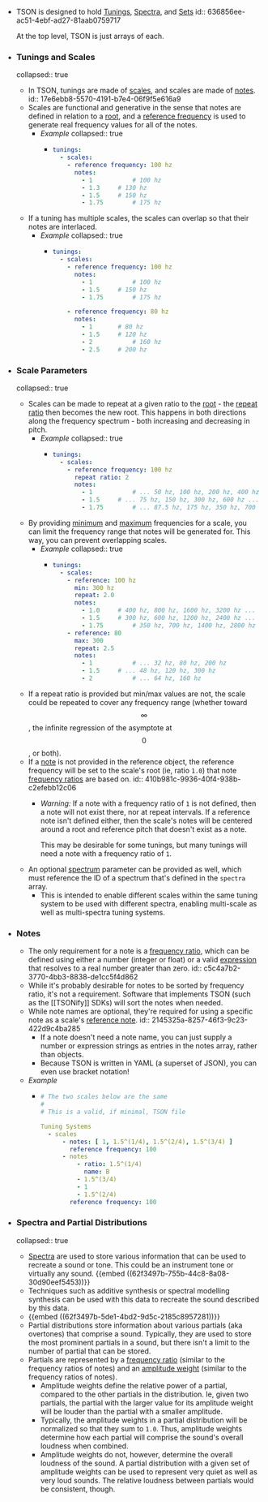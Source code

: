 - TSON is designed to hold [Tunings](((62911960-76e1-4cb8-81a7-ee92fc8019b8))), [Spectra](((6291b083-cb55-4961-8a93-e977afd6dc98))), and [Sets](((6291b0c2-024a-45e7-86dc-4d149993c94e)))
  id:: 636856ee-ac51-4ebf-ad27-81aab0759717
  
  At the top level, TSON is just arrays of each.
- ### Tunings and Scales
  collapsed:: true
	- In TSON, tunings are made of [scales](((629122d9-4089-4ca0-80af-bf8540b22d82))), and scales are made of [notes](((62918617-11a6-4911-abd6-d068605aaa73))).
	  id:: 17e6ebb8-5570-4191-b7e4-06f9f5e616a9
	- Scales are functional and generative in the sense that notes are defined in relation to a [root](((62919617-9d52-416c-be4f-c72edbbbda0f))), and a [reference frequency](((62919254-679c-4edd-aacc-105fc45c85b2))) is used to generate real frequency values for all of the notes.
		- *Example*
		  collapsed:: true
			- ```yaml
			  tunings:
			    - scales:
			      - reference frequency: 100 hz
			        notes:
			          - 1			# 100 hz
			          - 1.3		# 130 hz
			          - 1.5		# 150 hz
			          - 1.75		# 175 hz
			  ```
	- If a tuning has multiple scales, the scales can overlap so that their notes are interlaced.
		- *Example*
		  collapsed:: true
			- ```yaml
			  tunings:
			    - scales:
			      - reference frequency: 100 hz
			        notes:
			          - 1			# 100 hz
			          - 1.5		# 150 hz
			          - 1.75		# 175 hz
			  
			      - reference frequency: 80 hz
			        notes:
			          - 1 		# 80 hz
			          - 1.5		# 120 hz
			          - 2			# 160 hz
			          - 2.5		# 200 hz
			  ```
- ### Scale Parameters
  collapsed:: true
	- Scales can be made to repeat at a given ratio to the [root](((62919617-9d52-416c-be4f-c72edbbbda0f))) - the [repeat ratio](((6291924c-5500-456e-9cca-6a138f6e16c6))) then becomes the new root. This happens in both directions along the frequency spectrum - both increasing and decreasing in pitch.
		- *Example*
		  collapsed:: true
			- ```yaml
			  tunings:
			    - scales:
			      - reference frequency: 100 hz
			        repeat ratio: 2
			        notes:
			          - 1			# ... 50 hz, 100 hz, 200 hz, 400 hz ...
			          - 1.5		# ... 75 hz, 150 hz, 300 hz, 600 hz ...
			          - 1.75		# ... 87.5 hz, 175 hz, 350 hz, 700 hz ...
			  ```
	- By providing [minimum](((6296c474-695c-450e-9ecb-d0c2fac4ad30))) and [maximum](((6291bc28-1b8c-4517-b0b8-d8a6d001ce91))) frequencies for a scale, you can limit the frequency range that notes will be generated for. This way, you can prevent overlapping scales.
		- *Example*
		  collapsed:: true
			- ```yaml
			  tunings:
			    - scales:
			      - reference: 100 hz
			        min: 300 hz
			        repeat: 2.0
			        notes:
			          - 1.0		# 400 hz, 800 hz, 1600 hz, 3200 hz ...
			          - 1.5		# 300 hz, 600 hz, 1200 hz, 2400 hz ...
			          - 1.75		# 350 hz, 700 hz, 1400 hz, 2800 hz ...
			      - reference: 80
			        max: 300
			        repeat: 2.5
			        notes:
			          - 1			# ... 32 hz, 80 hz, 200 hz
			          - 1.5		# ... 48 hz, 120 hz, 300 hz
			          - 2			# ... 64 hz, 160 hz
			  ```
	- If a repeat ratio is provided but min/max values are not, the scale could be repeated to cover any frequency range (whether toward $$\infty$$, the infinite regression of the asymptote at $$0$$, or both).
	- If a [note](((62919243-8c47-4050-b49c-ca654d73e36b))) is not provided in the reference object, the reference frequency will be set to the scale's root (ie, ratio `1.0`) that note [frequency ratios](((62918b58-f893-48c9-b530-4102f7f3c173))) are based on.
	  id:: 410b981c-9936-40f4-938b-c2efebb12c06
		- *Warning:* If a note with a frequency ratio of `1` is not defined, then a note will not exist there, nor at repeat intervals. If a reference note isn't defined either, then the scale's notes will be centered around a root and reference pitch that doesn't exist as a note.
		  
		  This may be desirable for some tunings, but many tunings will need a note with a frequency ratio of  `1`.
	- An optional [spectrum](((62f2aa52-4de4-4e95-8e5a-a90fa4f99e4e))) parameter can be provided as well, which must reference the ID of a spectrum that's defined in the `spectra` array.
		- This is intended to enable different scales within the same tuning system to be used with different spectra, enabling multi-scale as well as multi-spectra tuning systems.
- ### Notes
	- The only requirement for a note is a [frequency ratio](((62918b58-f893-48c9-b530-4102f7f3c173))), which can be defined using either a number (integer or float) or a valid [expression](((629146bc-6e1e-4a00-b2a0-5c205cfb23c6))) that resolves to a real number greater than zero.
	  id:: c5c4a7b2-3770-4bb3-8838-de1cc5f4d862
	- While it's probably desirable for notes to be sorted by frequency ratio, it's not a requirement. Software that implements TSON (such as the [[TSONify]] SDKs) will sort the notes when needed.
	- While note names are optional, they're required for using a specific note as a scale's [reference note](((62919243-8c47-4050-b49c-ca654d73e36b))).
	  id:: 2145325a-8257-46f3-9c23-422d9c4ba285
		- If a note doesn't need a note name, you can just supply a number or expression strings as entries in the notes array, rather than objects.
		- Because TSON is written in YAML (a superset of JSON), you can even use bracket notation!
	- *Example*
		- ```yaml
		  # The two scales below are the same
		  #
		  # This is a valid, if minimal, TSON file
		  
		  Tuning Systems
		    - scales
		        - notes: [ 1, 1.5^(1/4), 1.5^(2/4), 1.5^(3/4) ]
		          reference frequency: 100
		        - notes
		            - ratio: 1.5^(1/4)
		              name: B
		            - 1.5^(3/4)
		            - 1
		            - 1.5^(2/4)
		          reference frequency: 100
		  ```
- ### Spectra and Partial Distributions
  collapsed:: true
	- [Spectra](((62f2aa52-4de4-4e95-8e5a-a90fa4f99e4e))) are used to store various information that can be used to recreate a sound or tone. This could be an instrument tone or virtually any sound.
	  {{embed ((62f3497b-755b-44c8-8a08-30d90eef5453))}}
	- Techniques such as additive synthesis or spectral modelling synthesis can be used with this data to recreate the sound described by this data.
	- {{embed ((62f3497b-5de1-4bd2-9d5c-2185c8957281))}}
	- Partial distributions store information about various partials (aka overtones) that comprise a sound. Typically, they are used to store the most prominent partials in a sound, but there isn't a limit to the number of partial that can be stored.
	- Partials are represented by a [frequency ratio](((62918b58-f893-48c9-b530-4102f7f3c173))) (similar to the frequency ratios of notes) and an [amplitude weight](((63111de0-f636-40c4-8c5f-da2c9164619b))) (similar to the frequency ratios of notes).
		- Amplitude weights define the relative power of a partial, compared to the other partials in the distribution. Ie, given two partials, the partial with the larger value for its amplitude weight will be louder than the partial with a smaller amplitude.
		- Typically, the amplitude weights in a partial distribution will be normalized so that they sum to `1.0`. Thus, amplitude weights determine how each partial will comprise the sound's overall loudness when combined.
		- Amplitude weights do not, however, determine the overall loudness of the sound. A partial distribution with a given set of amplitude weights can be used to represent very quiet as well as very loud sounds. The relative loudness between partials would be consistent, though.